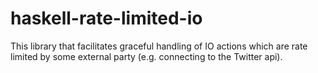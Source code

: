 # haskell-rate-limited-io

This library that facilitates graceful handling of IO actions which are
rate limited by some external party (e.g. connecting to the Twitter api).

